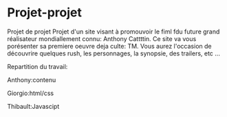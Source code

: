 # Projet-projet
Projet de projet
Projet d'un site visant à promouvoir le fiml fdu future grand réalisateur mondiallement connu: Anthony Cattttin.
Ce site va vous porésenter sa premiere oeuvre deja culte: TM.
Vous aurez l'occasion de découvrire quelques rush, les personnages, la synopsie, des trailers, etc ...

Repartition du travail:

Anthony:contenu

Giorgio:html/css

Thibault:Javascipt

